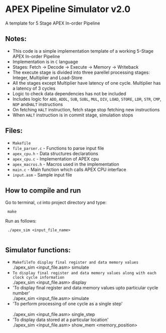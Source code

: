 # APEX Pipeline Simulator v2.0
A template for 5 Stage APEX In-order Pipeline

## Notes:

 - This code is a simple implementation template of a working 5-Stage APEX In-order Pipeline
 - Implementation is in `C` language
 - Stages: Fetch -> Decode -> Execute -> Memory -> Writeback
 - The execute stage is divided into three parellel processing stages: Integer, Multiplier and Load-Store
 - All the stages except Multiplier have latency of one cycle. Multiplier has a latency of 3 cycles
 - Logic to check data dependencies has not be included
 - Includes logic for `ADD`, `ADDL`, `SUB`, `SUBL`, `MUL`, `DIV`, `LOAD`, `STORE`, `LDR`,  `STR`, `CMP`, `NOP` and`HALT` instructions
 - On fetching `HALT` instruction, fetch stage stop fetching new instructions
 - When `HALT` instruction is in commit stage, simulation stops

## Files:

 - `Makefile`
 - `file_parser.c` - Functions to parse input file
 - `apex_cpu.h` - Data structures declarations
 - `apex_cpu.c` - Implementation of APEX cpu
 - `apex_macros.h` - Macros used in the implementation
 - `main.c` - Main function which calls APEX CPU interface
 - `input.asm` - Sample input file

## How to compile and run

 Go to terminal, `cd` into project directory and type:
```
 make
```
 Run as follows:
```
 ./apex_sim <input_file_name>
 
```
## Simulator functions:

 - `MakefileTo display final register and data memory values`<br>
 ./apex_sim <input_file.asm> simulate
 - `To display final register and data memory values along with each clock cycle information`<br>
 ./apex_sim <input_file.asm> display
 - 'To display final register and data memory values upto particular cycle number'<br>
 ./apex_sim <input_file.asm> simulate <no of cycles>
 - 'To perform processing of one cycle as a single step'<br>  
 ./apex_sim <input_file.asm> single_step
 - 'To display data stored at a particular location'<br>
 ./apex_sim <input_file.asm> show_mem <memory_position>

